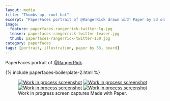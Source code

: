 ```yaml
---
layout: media
title: "Thumbs up, cool hat"
excerpt: "PaperFaces portrait of @RangerRick drawn with Paper by 53 on an iPad."
image: 
  feature: paperfaces-rangerrick-twitter-lg.jpg
  teaser: paperfaces-rangerrick-twitter-teaser.jpg
  thumb: paperfaces-rangerrick-twitter-150.jpg
category: paperfaces
tags: [portrait, illustration, paper by 53, beard]
---
```


PaperFaces portrait of [@RangerRick](http://twitter.com/RangerRick).

{% include paperfaces-boilerplate-2.html %}

<figure class="third">
  <a href="{{ site.url }}/images/paperfaces-rangerrick-process-1-lg.jpg"><img src="{{ site.url }}/images/paperfaces-rangerrick-process-1-600.jpg" alt="Work in process screenshot"></a>
  <a href="{{ site.url }}/images/paperfaces-rangerrick-process-2-lg.jpg"><img src="{{ site.url }}/images/paperfaces-rangerrick-process-2-600.jpg" alt="Work in process screenshot"></a>
  <a href="{{ site.url }}/images/paperfaces-rangerrick-process-3-lg.jpg"><img src="{{ site.url }}/images/paperfaces-rangerrick-process-3-600.jpg" alt="Work in process screenshot"></a>
  <a href="{{ site.url }}/images/paperfaces-rangerrick-process-4-lg.jpg"><img src="{{ site.url }}/images/paperfaces-rangerrick-process-4-600.jpg" alt="Work in process screenshot"></a>
  <figcaption>Work in progress screen captures Made with Paper.</figcaption>
</figure>